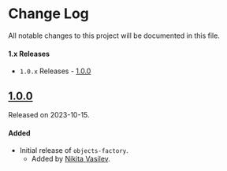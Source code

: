 # Change Log
All notable changes to this project will be documented in this file.

#### 1.x Releases
- `1.0.x` Releases - [1.0.0](#100)

## [1.0.0](https://github.com/space-code/objects-factory/releases/tag/1.0.0)
Released on 2023-10-15.

#### Added
- Initial release of `objects-factory`.
  - Added by [Nikita Vasilev](https://github.com/nik3212).